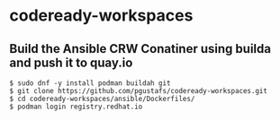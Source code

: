 # codeready-workspaces
## Build the Ansible CRW Conatiner using builda and push it to quay.io 

```
$ sudo dnf -y install podman buildah git
$ git clone https://github.com/pgustafs/codeready-workspaces.git
$ cd codeready-workspaces/ansible/Dockerfiles/
$ podman login registry.redhat.io

```


